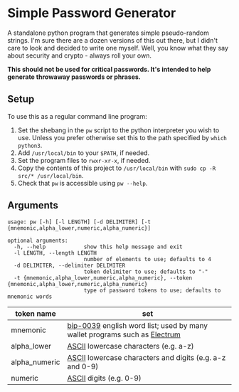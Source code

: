 # Simple Password Generator

A standalone python program that generates simple pseudo-random strings. I'm sure there are a dozen versions of this out there, but I didn't care to look and decided to write one myself. Well, you know what they say about security and crypto - always roll your own.

**This should not be used for critical passwords. It's intended to help generate throwaway passwords or phrases.**

## Setup

To use this as a regular command line program:

1. Set the shebang in the `pw` script to the python interpreter you wish to use. Unless you prefer otherwise set this to the path specified by `which python3`.
1. Add `/usr/local/bin` to your `$PATH`, if needed.
1. Set the program files to `rwxr-xr-x`, if needed.
1. Copy the contents of this project to `/usr/local/bin` with `sudo cp -R src/* /usr/local/bin`.
1. Check that `pw` is accessible using `pw --help`.

## Arguments

```
usage: pw [-h] [-l LENGTH] [-d DELIMITER] [-t {mnemonic,alpha_lower,numeric,alpha_numeric}]

optional arguments:
  -h, --help            show this help message and exit
  -l LENGTH, --length LENGTH
                        number of elements to use; defaults to 4
  -d DELIMITER, --delimiter DELIMITER
                        token delimiter to use; defaults to "-"
  -t {mnemonic,alpha_lower,numeric,alpha_numeric}, --token {mnemonic,alpha_lower,numeric,alpha_numeric}
                        type of password tokens to use; defaults to mnemonic words
```

| token name    | set                                                                                                                                                                                                        |
| ------------- | ---------------------------------------------------------------------------------------------------------------------------------------------------------------------------------------------------------- |
| mnemonic      | [bip-0039](https://github.com/bitcoin/bips/blob/master/bip-0039/english.txt) english word list; used by many wallet programs such as [Electrum](https://electrum.readthedocs.io/en/latest/seedphrase.html) |
| alpha_lower   | [ASCII](https://www.asciitable.com/) lowercase characters (e.g. a-z)                                                                                                                                       |
| alpha_numeric | [ASCII](https://www.asciitable.com/) lowercase characters and digits (e.g. a-z and 0-9)                                                                                                                    |
| numeric       | [ASCII](https://www.asciitable.com/) digits (e.g. 0-9)                                                                                                                                                     |
